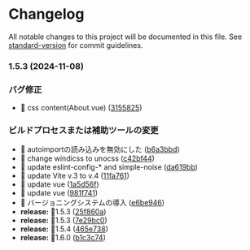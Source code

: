 # Changelog

All notable changes to this project will be documented in this file. See [standard-version](https://github.com/conventional-changelog/standard-version) for commit guidelines.

### 1.5.3 (2024-11-08)


### バグ修正

* 🐛 css content(About.vue) ([3155825](https://github.com/annrie/Vuedation/commit/3155825736083ba8f7deb57ac7845bfeba0753e5))


### ビルドプロセスまたは補助ツールの変更

* 🤖 autoimportの読み込みを無効にした ([b6a3bbd](https://github.com/annrie/Vuedation/commit/b6a3bbd9aa1c402d9bc50dfda86b160ced020338))
* 🤖 change windicss to unocss ([c42bf44](https://github.com/annrie/Vuedation/commit/c42bf44beb1301506528f7d7399ef68001ca51eb))
* 🤖 update eslint-config-* and simple-noise ([da619bb](https://github.com/annrie/Vuedation/commit/da619bb8c238c2874a819c87ca8fc46ded0f1dfe))
* 🤖 update Vite v.3 to v.4 ([11fa761](https://github.com/annrie/Vuedation/commit/11fa7615aa43e525c325077f36133ec56838973e))
* 🤖 update vue ([1a5d56f](https://github.com/annrie/Vuedation/commit/1a5d56f8fa4b08110be7054f48dcd4ed6527a23f))
* 🤖 update vue ([981f741](https://github.com/annrie/Vuedation/commit/981f7415e89a8b794b2bd9674cd7627a36b69ece))
* 🤖 バージョニングシステムの導入 ([e6be946](https://github.com/annrie/Vuedation/commit/e6be946bd34715b6d917bccc782160940c27219d))
* **release:** 🏹1.5.3 ([25f860a](https://github.com/annrie/Vuedation/commit/25f860a8273e364f72a4a009ca547d3d9856d750))
* **release:** 🏹1.5.3 ([7e29bc0](https://github.com/annrie/Vuedation/commit/7e29bc0e828b1dfcdc30c88eaa5154524d899877))
* **release:** 🏹1.5.4 ([465e738](https://github.com/annrie/Vuedation/commit/465e738345f9a1e49819516d5e7bc7cb575ee606))
* **release:** 🏹1.6.0 ([b1c3c74](https://github.com/annrie/Vuedation/commit/b1c3c74696368f8260456ae5ec44983578bd489a))
